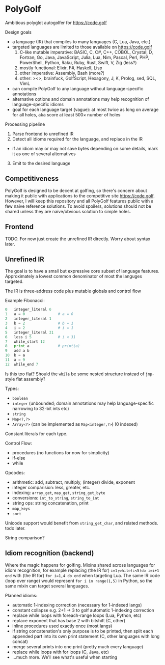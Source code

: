 # PolyGolf

Ambitious polyglot autogolfer for https://code.golf

Design goals

- a language (IR) that compiles to many languages (C, Lua, Java, etc.)
- targeted languages are limited to those available on https://code.golf
  1. C-like mutable imperative: BASIC, C, C#, C++, COBOL, Crystal, D, Fortran, Go, Java, JavaScript, Julia, Lua, Nim, Pascal, Perl, PHP, PowerShell, Python, Raku, Ruby, Rust, Swift, V, Zig (less?)
  2. mostly functional: Elixir, F#, Haskell, Lisp
  3. other imperative: Assembly, Bash (more?)
  4. other: ><>, brainfuck, GolfScript, Hexagony, J, K, Prolog, sed, SQL, VimL
- can compile PolyGolf to any language without language-specific annotations
- alternative options and domain annotations may help recognition of language-specific idioms
- goal for each language target (vague): at most twice as long on average for all holes, aka score at least 500× number of holes

Processing pipeline

1. Parse frontend to unrefined IR
2. Detect all idioms required for the language, and replace in the IR

- if an idiom may or may not save bytes depending on some details, mark it as one of several alternatives

3. Emit to the desired language

## Competitiveness

PolyGolf is designed to be decent at golfing, so there's concern about making it public with applications to the competitive site https://code.golf. However, I will keep this repository and all PolyGolf features public with a few naive reference solutions. To avoid spoilers, solutions should not be shared unless they are naive/obvious solution to simple holes.

## Frontend

TODO. For now just create the unrefined IR directly. Worry about syntax later.

## Unrefined IR

The goal is to have a small but expressive core subset of language features. Approximately a lowest common denominator of most the languges targeted.

The IR is three-address code plus mutable globals and control flow

Example Fibonacci:

```py
0   integer_literal 0
1   a = 0               # a = 0
2   integer_literal 1
3   b = 2               # b = 1
4   i = 2               # i = 1
5   integer_literal 31
6   less i 5            # i < 31
7   while_start 12
8   print a             # print(a)
9   add a b
10  b = a
11  a = 9
12  while_end 7
```

Is this too flat? Should the `while` be some nested structure instead of `jmp`-style flat assembly?

Types:

- `boolean`
- `integer` (unbounded; domain annotations may help language-specific narrowing to 32-bit ints etc)
- `string`
- `Map<?,?>`
- `Array<?>` (can be implemented as `Map<integer,?>`) (0 indexed)

Constant literals for each type.

Control Flow:

- procedures (no functions for now for simplicity)
- if-else
- while

Opcodes:

- arithmetic: add, subtract, multiply, (integer) divide, exponent
- integer comparision: less, greater, etc.
- indexing: `array_get`, `map_get`, `string_get_byte`
- conversions: `int_to_string`, `string_to_int`
- string ops: string concatenation, print
- `map_keys`
- `sort`

Unicode support would benefit from `string_get_char`, and related methods. todo later.

String comparison?

## Idiom recognition (backend)

Where the magic happens for golfing. Mixins shared across languages for idiom recognition, for example replacing (the IR for) `i=1;while(i<5)do i=i+1 end` with (the IR for) `for i=1,4 do end` when targeting Lua. The same IR code (loop over range) would represent `for i in range(1,5)` in Python, so the same mixin can target several languages.

Planned idioms:

- automatic 1-indexing correction (necessary for 1-indexed langs)
- constant collapse e.g. 2+1 → 3 to golf automatic 1-indexing correction
- replace while loops with foreach-range loops (Lua, Python, etc)
- replace exponent that has base 2 with bitshift (C, other)
- inline procedures used exactly once (most langs)
- if string concatenation's only purpose is to be printed, then split each appended part into its own print statement (C, other languages with long concat)
- merge several prints into one print (pretty much every language)
- replace while loops with for loops (C, Java, etc)
- ...much more. We'll see what's useful when starting
